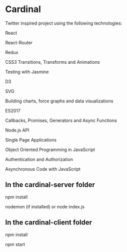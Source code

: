 # Cardinal
Twitter inspired project using the following technologies:

React

React-Router

Redux

CSS3 Transitions, Transforms and Animations

Testing with Jasmine

D3

SVG

Building charts, force graphs and data visualizations

ES2017 

Callbacks, Promises, Generators and Async Functions

Node.js API

Single Page Applications

Object Oriented Programming in JavaScript

Authentication and Authorization

Asynchronous Code with JavaScript

## In the cardinal-server folder

npm install

nodemon (if installed) or node index.js

## In the cardinal-client folder

npm install

npm start
